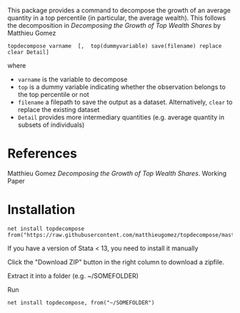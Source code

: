 This package provides a command to decompose the growth of an average quantity in a top percentile (in particular, the average wealth). This follows the decomposition in  *Decomposing the Growth of Top Wealth Shares* by Matthieu Gomez

```
topdecompose varname  [,  top(dummyvariable) save(filename) replace clear Detail]
```
where 
- `varname` is the variable to decompose
- `top` is a dummy variable indicating whether the observation belongs to the top percentile or not
- `filename` a filepath to save the output as a dataset. Alternatively, `clear` to replace the existing dataset
- `Detail` provides more intermediary quantities (e.g. average quantity in subsets of individuals)

# References

Matthieu Gomez *Decomposing the Growth of Top Wealth Shares*. Working Paper

# Installation

```
net install topdecompose from("https://raw.githubusercontent.com/matthieugomez/topdecompose/master/")
```
If you have a version of Stata < 13, you need to install it manually

Click the "Download ZIP" button in the right column to download a zipfile.

Extract it into a folder (e.g. ~/SOMEFOLDER)

Run
```
net install topdecompose, from("~/SOMEFOLDER")
```
